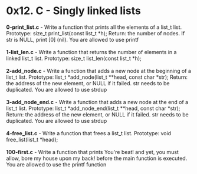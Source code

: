# 0x12. C - Singly linked lists<br/>
**0-print_list.c** - Write a function that prints all the elements of a list_t list. Prototype: size_t print_list(const list_t *h); Return: the number of nodes. If str is NULL, print [0] (nil). You are allowed to use printf<br/><br/>
**1-list_len.c** - Write a function that returns the number of elements in a linked list_t list. Prototype: size_t list_len(const list_t *h);<br/><br/>
**2-add_node.c** - Write a function that adds a new node at the beginning of a list_t list. Prototype: list_t *add_node(list_t **head, const char *str); Return: the address of the new element, or NULL if it failed. str needs to be duplicated. You are allowed to use strdup<br/><br/>
**3-add_node_end.c** - Write a function that adds a new node at the end of a list_t list. Prototype: list_t *add_node_end(list_t **head, const char *str); Return: the address of the new element, or NULL if it failed. str needs to be duplicated. You are allowed to use strdup<br/><br/>
**4-free_list.c** - Write a function that frees a list_t list. Prototype: void free_list(list_t *head);<br/><br/>
**100-first.c** - Write a function that prints You're beat! and yet, you must allow, bore my house upon my back! before the main function is executed. You are allowed to use the printf function<br/><br/>
